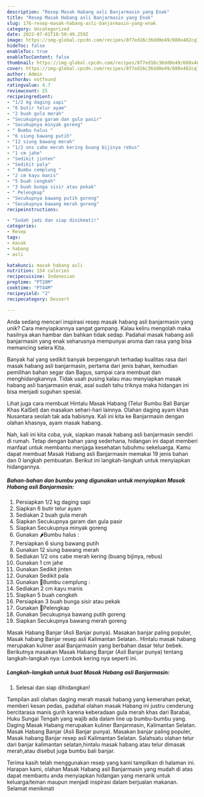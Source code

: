 ```yaml
---
description: "Resep Masak Habang asli Banjarmasin yang Enak"
title: "Resep Masak Habang asli Banjarmasin yang Enak"
slug: 176-resep-masak-habang-asli-banjarmasin-yang-enak
category: Uncategorized
date: 2022-07-01T18:59:49.259Z
image: https://img-global.cpcdn.com/recipes/8f7ed16c36dd0e49/680x482cq70/masak-habang-asli-banjarmasin-foto-resep-utama.jpg
hideToc: false
enableToc: true
enableTocContent: false
thumbnail: https://img-global.cpcdn.com/recipes/8f7ed16c36dd0e49/680x482cq70/masak-habang-asli-banjarmasin-foto-resep-utama.jpg
cover: https://img-global.cpcdn.com/recipes/8f7ed16c36dd0e49/680x482cq70/masak-habang-asli-banjarmasin-foto-resep-utama.jpg
author: Admin
authorAv: notfound
ratingvalue: 4.7
reviewcount: 25
recipeingredient:
- "1/2 kg daging sapi"
- "6 butir telur ayam"
- "2 buah gula merah"
- "Secukupnya garam dan gula pasir"
- "Secukupnya minyak goreng"
- " Bumbu halus "
- "6 siung bawang putih"
- "12 siung bawang merah"
- "1/2 ons cabe merah kering buang bijinya rebus"
- "1 cm jahe"
- "Sedikit jinten"
- "Sedikit pala"
- " Bumbu cemplung "
- "2 cm kayu manis"
- "5 buah cengkeh"
- "3 buah bunga sisir atau pekak"
- " Pelengkap"
- "Secukupnya bawang putih goreng"
- "Secukupnya bawang merah goreng"
recipeinstructions:

- "Sudah jadi dan siap dinikmati!"
categories:
- Resep
tags:
- masak
- habang
- asli

katakunci: masak habang asli 
nutrition: 154 calories
recipecuisine: Indonesian
preptime: "PT20M"
cooktime: "PT44M"
recipeyield: "2"
recipecategory: Dessert

---
```





Anda sedang mencari inspirasi resep masak habang asli banjarmasin yang unik? Cara menyiapkannya sangat gampang. Kalau keliru mengolah maka hasilnya akan hambar dan bahkan tidak sedap. Padahal masak habang asli banjarmasin yang enak seharusnya mempunyai aroma dan rasa yang bisa memancing selera Kita.





Banyak hal yang sedikit banyak berpengaruh terhadap kualitas rasa dari masak habang asli banjarmasin, pertama dari jenis bahan, kemudian pemilihan bahan segar dan Bagus, sampai cara membuat dan menghidangkannya. Tidak usah pusing kalau mau menyiapkan masak habang asli banjarmasin enak,      asal sudah tahu triknya maka hidangan ini bisa menjadi suguhan spesial.














Lihat juga cara membuat Hintalu Masak Habang (Telur Bumbu Bali Banjar Khas KalSel) dan masakan sehari-hari lainnya. Olahan daging ayam khas Nusantara seolah tak ada habisnya. Kali ini kita ke Banjarmasin dengan olahan khasnya, ayam masak habang.






Nah, kali ini kita coba, yuk, siapkan masak habang asli banjarmasin sendiri di rumah. Tetap dengan bahan yang sederhana, hidangan ini dapat memberi manfaat untuk membantu menjaga kesehatan tubuhmu sekeluarga. Kamu dapat membuat Masak Habang asli Banjarmasin memakai 19 jenis bahan dan 0 langkah pembuatan. Berikut ini langkah-langkah untuk menyiapkan hidangannya.

<!--inarticleads1-->

##### Bahan-bahan dan bumbu yang digunakan untuk menyiapkan Masak Habang asli Banjarmasin:

1. Persiapkan 1/2 kg daging sapi
1. Siapkan 6 butir telur ayam
1. Sediakan 2 buah gula merah
1. Siapkan Secukupnya garam dan gula pasir
1. Siapkan Secukupnya minyak goreng
1. Gunakan  🌶Bumbu halus :
1. Persiapkan 6 siung bawang putih
1. Gunakan 12 siung bawang merah
1. Sediakan 1/2 ons cabe merah kering (buang bijinya, rebus)
1. Gunakan 1 cm jahe
1. Gunakan Sedikit jinten
1. Gunakan Sedikit pala
1. Gunakan  🌰Bumbu cemplung :
1. Sediakan 2 cm kayu manis
1. Siapkan 5 buah cengkeh
1. Persiapkan 3 buah bunga sisir atau pekak
1. Gunakan  🥘Pelengkap
1. Gunakan Secukupnya bawang putih goreng
1. Siapkan Secukupnya bawang merah goreng


Masak Habang Banjar (Asli Banjar punya). Masakan banjar paling populer, Masak habang Banjar resep asli Kalimantan Selatan.. Hintalu masak habang merupakan kuliner asal Banjarmasin yang berbahan dasar telur bebek. Berikutnya masakan Masak Habang Banjar (Asli Banjar punya) tentang langkah-langkah nya: Lombok kering nya seperti ini. 

<!--inarticleads2-->

##### Langkah-langkah untuk buat Masak Habang asli Banjarmasin:


1. Selesai dan siap dihidangkan!

Tampilan asli olahan daging merah masak habang yang kemerahan pekat, memberi kesan pedas, padahal olahan masak Habang ini justru cenderung bercitarasa manis gurih karena keberadaan gula merah khas dari Barabai, Huku Sungai Tengah yang wajib ada dalam line up bumbu-bumbu yang. Daging Masak Habang merupakan kuliner Banjarmasin, Kalimantan Selatan. Masak Habang Banjar (Asli Banjar punya). Masakan banjar paling populer, Masak habang Banjar resep asli Kalimantan Selatan. Salahsatu olahan telur dari banjar kalimantan selatan,hintalu masak habang atau telur dimasak merah,atau disebut juga bumbu bali banjar. 

Terima kasih telah menggunakan resep yang kami tampilkan di halaman ini. Harapan kami, olahan Masak Habang asli Banjarmasin yang mudah di atas dapat membantu anda menyiapkan hidangan yang menarik untuk keluarga/teman maupun menjadi inspirasi dalam berjualan makanan. Selamat menikmati

